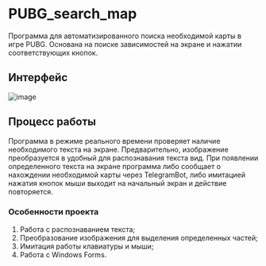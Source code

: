 # PUBG_search_map
Программа для автоматизированного поиска необходимой карты в игре PUBG. Основана на поиске зависимостей на экране и нажатии соответствующих кнопок.

## Интерфейс

![image](https://github.com/user-attachments/assets/a2a57f18-dbbb-4d51-910c-86bec8221346)

## Процесс работы
Программа в режиме реального времени проверяет наличие необходимого текста на экране. Предварительно, изображение преобразуется в удобный для распознавания текста вид.
При появлении определенного текста на экране программа либо сообщает о нахождении необходимой карты через TelegramBot, либо имитацией нажатия кнопок мыши выходит на начальный экран и действие повторяется.

### Особенности проекта
1. Работа с распознаванием текста;
2. Преобразование изображения для выделения определенных частей;
3. Имитация работы клавиатуры и мыши;
4. Работа с Windows Forms.
